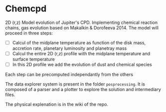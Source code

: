 # Chemcpd

2D (r,z) Model evolution of Jupiter's CPD. Implementing chemical reaction chains, gas  evolution based on Makalkin & Dorofeeva 2014. 
The model will proceed in three steps:
- [ ] Calcul of the midplane temperature as function of the disk mass, accretion rate, planetary luminosity and planetray mass 
- [ ] Calcul the entire 2D (r,z) profile with the midplane temperature and surface temperature
- [ ] In this 2D profile we add the evolution of dust and chemical species 

Each step can be precomputed independantly from the others 

The data explorer system is present in the folder `posprocessing`. It is composed of a parser and a plotter to explore the solution and intermediary files. 

The physical explenation is in the wiki of the repo. 
